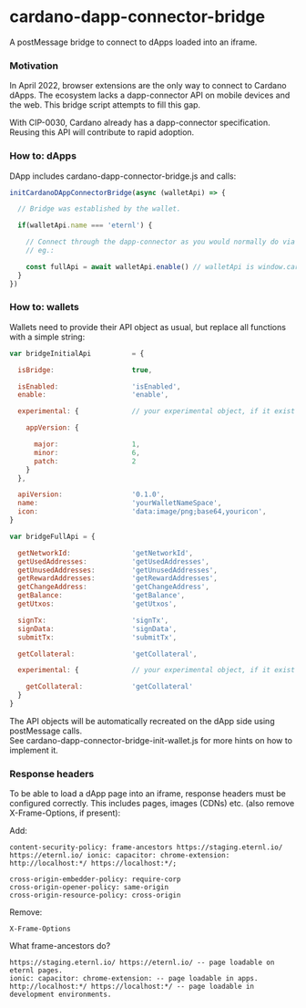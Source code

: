 # cardano-dapp-connector-bridge
A postMessage bridge to connect to dApps loaded into an iframe.

### Motivation
In April 2022, browser extensions are the only way to connect to Cardano dApps. The ecosystem lacks a dapp-connector
API on mobile devices and the web. This bridge script attempts to fill this gap.

With CIP-0030, Cardano already has a dapp-connector specification. Reusing this API will contribute to rapid adoption.

### How to: dApps
DApp includes cardano-dapp-connector-bridge.js and calls:

```js
initCardanoDAppConnectorBridge(async (walletApi) => {

  // Bridge was established by the wallet.

  if(walletApi.name === 'eternl') {

    // Connect through the dapp-connector as you would normally do via your connect wallet button.
    // eg.:

    const fullApi = await walletApi.enable() // walletApi is window.cardano.eternl
  }
})
```

### How to: wallets
Wallets need to provide their API object as usual, but replace all functions with a simple string:

```js
var bridgeInitialApi          = {

  isBridge:                   true,

  isEnabled:                  'isEnabled',
  enable:                     'enable',

  experimental: {             // your experimental object, if it exist

    appVersion: {

      major:                  1,
      minor:                  6,
      patch:                  2
    }
  },

  apiVersion:                 '0.1.0',
  name:                       'yourWalletNameSpace',
  icon:                       'data:image/png;base64,youricon',
}

var bridgeFullApi = {

  getNetworkId:               'getNetworkId',
  getUsedAddresses:           'getUsedAddresses',
  getUnusedAddresses:         'getUnusedAddresses',
  getRewardAddresses:         'getRewardAddresses',
  getChangeAddress:           'getChangeAddress',
  getBalance:                 'getBalance',
  getUtxos:                   'getUtxos',

  signTx:                     'signTx',
  signData:                   'signData',
  submitTx:                   'submitTx',

  getCollateral:              'getCollateral',

  experimental: {             // your experimental object, if it exist

    getCollateral:            'getCollateral'
  }
}
```
The API objects will be automatically recreated on the dApp side using postMessage calls.  
See cardano-dapp-connector-bridge-init-wallet.js for more hints on how to implement it.

### Response headers
To be able to load a dApp page into an iframe, response headers must be configured correctly. This includes pages, images (CDNs) etc.
(also remove X-Frame-Options, if present):

Add:
```
content-security-policy: frame-ancestors https://staging.eternl.io/ https://eternl.io/ ionic: capacitor: chrome-extension: http://localhost:*/ https://localhost:*/;

cross-origin-embedder-policy: require-corp
cross-origin-opener-policy: same-origin
cross-origin-resource-policy: cross-origin
```
Remove:
```
X-Frame-Options
```

What frame-ancestors do?
```
https://staging.eternl.io/ https://eternl.io/ -- page loadable on eternl pages.  
ionic: capacitor: chrome-extension: -- page loadable in apps.  
http://localhost:*/ https://localhost:*/ -- page loadable in development environments.  
```
